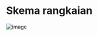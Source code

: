 # Skema rangkaian
![image](https://github.com/ezzzandi/On-Going-Project/assets/38080159/931c82a2-2f5b-49f3-a72c-b60c6dc25da2)
